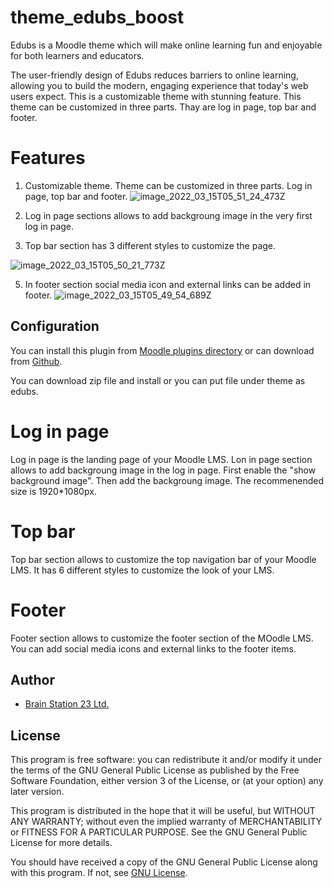 # theme_edubs_boost
Edubs is a Moodle theme which will make online learning fun and enjoyable for both learners and educators.

The user-friendly design of Edubs reduces barriers to online learning, allowing you to build the modern, engaging experience that today's web users expect. This is a customizable theme with stunning feature. This theme can be customized in three parts. Thay are log in page, top bar and footer.

# Features
1. Customizable theme. Theme can be customized in three parts. Log in page, top bar and footer.
![image_2022_03_15T05_51_24_473Z](https://user-images.githubusercontent.com/97436713/158323213-a45ae023-e4de-4527-95b6-dd74efbf62a3.png)

3. Log in page sections allows to add backgroung image in the very first log in page.
4. Top bar section has 3 different styles to customize the page.


![image_2022_03_15T05_50_21_773Z](https://user-images.githubusercontent.com/97436713/158323306-7233ebd1-5321-4b36-b7e8-c4bb68297aa3.png)

5. In footer section social media icon and external links can be added in footer.
![image_2022_03_15T05_49_54_689Z](https://user-images.githubusercontent.com/97436713/158323347-5e79f7ff-76c2-4bb5-a98b-e6f2234fa77e.png)

## Configuration

You can install this plugin from [Moodle plugins directory](https://moodle.org/plugins) or can download from [Github](https://github.com/eLearning-BS23/theme_edubs_boost).

You can download zip file and install or you can put file under theme as edubs.

# Log in page
Log in page is the landing page of your Moodle LMS. Lon in page section allows to add backgroung image in the log in page. First enable the "show background image". Then add the backgroung image. The recommenended size is 1920*1080px.

# Top bar
Top bar section allows to customize the top navigation bar of your Moodle LMS. It has 6 different styles to customize the look of your LMS.

# Footer
Footer section allows to customize the footer section of the MOodle LMS. You can add social media icons and external links to the footer items.

## Author
- [Brain Station 23 Ltd.](https://brainstation-23.com)

## License
This program is free software: you can redistribute it and/or modify it under the terms of the GNU General Public License as published by the Free Software Foundation, either version 3 of the License, or (at your option) any later version.

This program is distributed in the hope that it will be useful, but WITHOUT ANY WARRANTY; without even the implied warranty of MERCHANTABILITY or FITNESS FOR A PARTICULAR PURPOSE. See the GNU General Public License for more details.

You should have received a copy of the GNU General Public License along with this program. If not, see [GNU License](http://www.gnu.org/licenses/).



